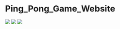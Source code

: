 # Ping_Pong_Game_Website

![](https://pbs.twimg.com/media/Fd_eqGdWQAA6WPk?format=png&name=medium )
![](https://pbs.twimg.com/media/Fd_ersAX0AQ8MHh?format=png&name=medium)
![](https://pbs.twimg.com/media/Fd_etSkXgAAIgzo?format=png&name=large)










